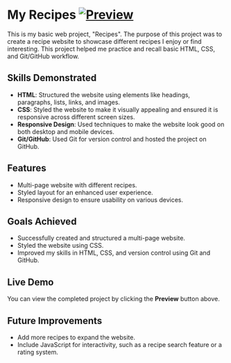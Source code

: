 # My Recipes [![Preview](https://img.shields.io/badge/Live-Demo-brightgreen)](https://nikashlamsal.github.io/My--recipes/)

This is my basic web project, "Recipes". The purpose of this project was to create a recipe website to showcase different recipes I enjoy or find interesting. This project helped me practice and recall basic HTML, CSS, and Git/GitHub workflow.

## Skills Demonstrated
- **HTML**: Structured the website using elements like headings, paragraphs, lists, links, and images.
- **CSS**: Styled the website to make it visually appealing and ensured it is responsive across different screen sizes.
- **Responsive Design**: Used techniques to make the website look good on both desktop and mobile devices.
- **Git/GitHub**: Used Git for version control and hosted the project on GitHub.

## Features
- Multi-page website with different recipes.
- Styled layout for an enhanced user experience.
- Responsive design to ensure usability on various devices.

## Goals Achieved
- Successfully created and structured a multi-page website.
- Styled the website using CSS.
- Improved my skills in HTML, CSS, and version control using Git and GitHub.

## Live Demo
You can view the completed project by clicking the **Preview** button above.

## Future Improvements
- Add more recipes to expand the website.
- Include JavaScript for interactivity, such as a recipe search feature or a rating system.
